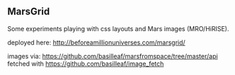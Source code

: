 ## MarsGrid

Some experiments playing with css layouts and Mars images (MRO/HiRISE).

deployed here: http://beforeamillionuniverses.com/marsgrid/

images via:
https://github.com/basilleaf/marsfromspace/tree/master/api
fetched with https://github.com/basilleaf/image_fetch
